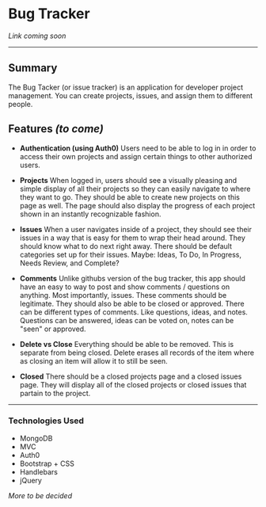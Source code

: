 # Bug Tracker
*Link coming soon*

---

## Summary
The Bug Tacker (or issue tracker) is an application for developer project management. You can create projects, issues, and assign them to different people. 

## Features *(to come)*
- **Authentication (using Auth0)**
Users need to be able to log in in order to access their own projects and assign certain things to other authorized users.

- **Projects**
When logged in, users should see a visually pleasing and simple display of all their projects so they can easily navigate to where they want to go. They should be able to create new projects on this page as well. The page should also display the progress of each project shown in an instantly recognizable fashion.

- **Issues**
When a user navigates inside of a project, they should see their issues in a way that is easy for them to wrap their head around. They should know what to do next right away. There should be default categories set up for their issues. Maybe: Ideas, To Do, In Progress, Needs Review, and Complete? 

- **Comments**
Unlike githubs version of the bug tracker, this app should have an easy to way to post and show comments / questions on anything. Most importantly, issues. These comments should be legitimate. They should also be able to be closed or approved. There can be different types of comments. Like questions, ideas, and notes. Questions can be answered, ideas can be voted on, notes can be "seen" or approved.

- **Delete vs Close**
Everything should be able to be removed. This is separate from being closed. Delete erases all records of the item where as closing an item will allow it to still be seen.

- **Closed**
There should be a closed projects page and a closed issues page. They will display all of the closed projects or closed issues that partain to the project. 

---

### Technologies Used
- MongoDB
- MVC
- Auth0
- Bootstrap + CSS
- Handlebars
- jQuery

*More to be decided*